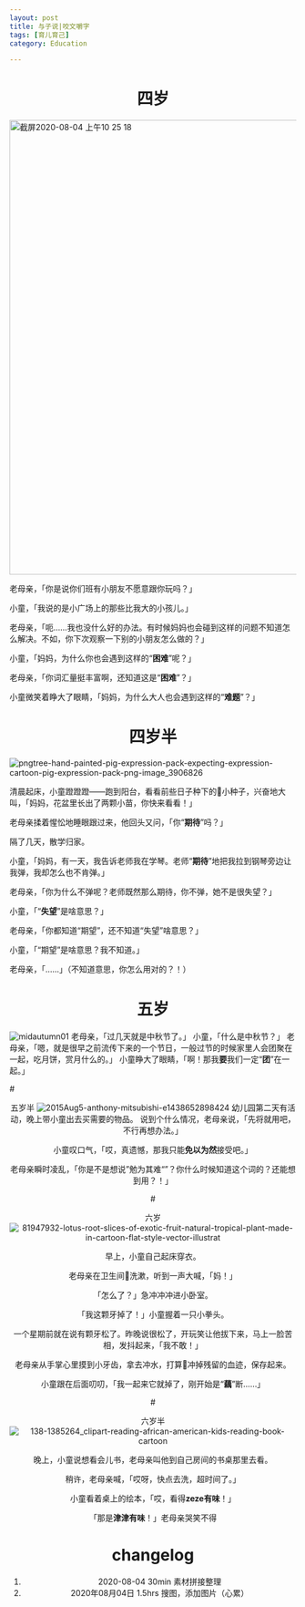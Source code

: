 ```yaml
---
layout: post
title: 与子说|咬文嚼字
tags: [育儿育己]
category: Education

---
```



# <center>  四岁


<img width="798" alt="截屏2020-08-04 上午10 25 18" src="https://user-images.githubusercontent.com/23351109/89246056-dc434780-d63c-11ea-9b70-374828fb48b7.png">


老母亲，「你是说你们班有小朋友不愿意跟你玩吗？」

小童，「我说的是小广场上的那些比我大的小孩儿。」

老母亲，「呃……我也没什么好的办法。有时候妈妈也会碰到这样的问题不知道怎么解决。不如，你下次观察一下别的小朋友怎么做的？」

小童，「妈妈，为什么你也会遇到这样的“**困难**”呢？」

老母亲，「你词汇量挺丰富啊，还知道这是“**困难**”？」

小童微笑着睁大了眼睛，「妈妈，为什么大人也会遇到这样的“**难题**”？」

# <center> 四岁半
![pngtree-hand-painted-pig-expression-pack-expecting-expression-cartoon-pig-expression-pack-png-image_3906826](https://user-images.githubusercontent.com/23351109/89245330-30e5c300-d63b-11ea-9c14-4c6979da1331.jpg)

清晨起床，小童蹬蹬蹬——跑到阳台，看看前些日子种下的小种子，兴奋地大叫，「妈妈，花盆里长出了两颗小苗，你快来看看！」

老母亲揉着惺忪地睡眼跟过来，他回头又问，「你“**期待**”吗？」

隔了几天，散学归家。

小童，「妈妈，有一天，我告诉老师我在学琴。老师“**期待**”地把我拉到钢琴旁边让我弹，我却怎么也不肯弹。」

老母亲，「你为什么不弹呢？老师既然那么期待，你不弹，她不是很失望？」

小童，「“**失望**”是啥意思？」

老母亲，「你都知道“期望”，还不知道“失望”啥意思？」

小童，「“期望”是啥意思？我不知道。」

老母亲，「……」（不知道意思，你怎么用对的？！）


# <center> 五岁
![midautumn01](https://user-images.githubusercontent.com/23351109/89242624-8ff40980-d634-11ea-9a1c-3bcd6aa849fa.jpg)
老母亲，「过几天就是中秋节了。」
小童，「什么是中秋节？」
老母亲，「嗯，就是很早之前流传下来的一个节日，一般过节的时候家里人会团聚在一起，吃月饼，赏月什么的。」
小童睁大了眼睛，「啊！那我**要**我们一定“**团**”在一起。」

#<center> 五岁半
![2015Aug5-anthony-mitsubishi-e1438652898424](https://user-images.githubusercontent.com/23351109/89244885-35f64280-d63a-11ea-96f1-ba1322a16f37.jpg)
幼儿园第二天有活动，晚上带小童出去买需要的物品。
说到个什么情况，老母亲说，「先将就用吧，不行再想办法。」

小童叹口气，「哎，真遗憾，那我只能**免以为然**接受吧。」

老母亲瞬时凌乱，「你是不是想说”勉为其难“”？你什么时候知道这个词的？还能想到用？！」

#<center> 六岁
![81947932-lotus-root-slices-of-exotic-fruit-natural-tropical-plant-made-in-cartoon-flat-style-vector-illustrat](https://user-images.githubusercontent.com/23351109/89244069-2fff6200-d638-11ea-814d-7749f88166e4.jpg)

早上，小童自己起床穿衣。

老母亲在卫生间洗漱，听到一声大喊，「妈！」

「怎么了？」急冲冲冲进小卧室。

「我这颗牙掉了！」小童握着一只小拳头。

一个星期前就在说有颗牙松了。昨晚说很松了，开玩笑让他拔下来，马上一脸苦相，发抖起来，「我不敢！」

老母亲从手掌心里摸到小牙齿，拿去冲水，打算冲掉残留的血迹，保存起来。

小童跟在后面叨叨，「我一起来它就掉了，刚开始是“**藕**”断……」


#<center> 六岁半
![138-1385264_clipart-reading-african-american-kids-reading-book-cartoon](https://user-images.githubusercontent.com/23351109/89246272-5a9fe980-d63d-11ea-97dc-0eea92f49263.png)

晚上，小童说想看会儿书，老母亲叫他到自己房间的书桌那里去看。

稍许，老母亲喊，「哎呀，快点去洗，超时间了。」

小童看着桌上的绘本，「哎，看得**zeze有味**！」

「那是**津津有味**！」老母亲哭笑不得



# changelog
1. 2020-08-04 30min 素材拼接整理
2. 2020年08月04日 1.5hrs 搜图，添加图片（心累）
